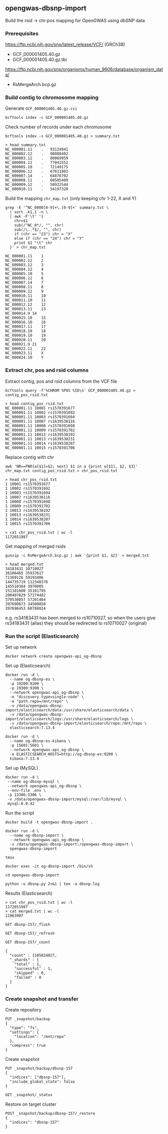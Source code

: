 ## opengwas-dbsnp-import
Build the rsid -> chr:pos mapping for OpenGWAS using dbSNP data

### Prerequisites

https://ftp.ncbi.nih.gov/snp/latest_release/VCF/ (GRCh38)
- GCF_000001405.40.gz
- GCF_000001405.40.gz.tbi

https://ftp.ncbi.nih.gov/snp/organisms/human_9606/database/organism_data/
- RsMergeArch.bcp.gz

### Build contig to chromosome mapping
Generate `GCF_000001405.40.gz.csi`
```shell
bcftools index -c GCF_000001405.40.gz
```

Check number of records under each chromosome
```shell
bcftools index -s GCF_000001405.40.gz > summary.txt
```

```shell
> head summary.txt
NC_000001.11	.	93124941
NC_000002.12	.	98008402
NC_000003.12	.	80069959
NC_000004.12	.	77041552
NC_000005.10	.	72149175
NC_000006.12	.	67611803
NC_000007.14	.	64876702
NC_000008.11	.	60505409
NC_000009.12	.	50922544
NC_000010.11	.	54197320
```

Build the mapping `chr_map.txt` (only keeping chr 1-22, X and Y)

```shell
grep -E '^NC_0000[0-9]+\.[0-9]+' summary.txt \
  | sort -k1,1 -n \
  | awk -F'\t' '{
    chr=$1
    sub(/^NC_0*/, "", chr)
    sub(/\..*$/, "", chr)
    if (chr == "23") chr = "X"
    else if (chr == "24") chr = "Y"
    print $1 "\t" chr
  }' > chr_map.txt
```

```
NC_000001.11	1
NC_000002.12	2
NC_000003.12	3
NC_000004.12	4
NC_000005.10	5
NC_000006.12	6
NC_000007.14	7
NC_000008.11	8
NC_000009.12	9
NC_000010.11	10
NC_000011.10	11
NC_000012.12	12
NC_000013.11	13
NC_000014.9	14
NC_000015.10	15
NC_000016.10	16
NC_000017.11	17
NC_000018.10	18
NC_000019.10	19
NC_000020.11	20
NC_000021.9	21
NC_000022.11	22
NC_000023.11	X
NC_000024.10	Y
```

### Extract chr, pos and rsid columns

Extract contig, pos and rsid columns from the VCF file
```shell
bcftools query -f'%CHROM %POS %ID\n' GCF_000001405.40.gz > contig_pos_rsid.txt
```

```shell
> head contig_pos_rsid.txt
NC_000001.11 10001 rs1570391677
NC_000001.11 10002 rs1570391692
NC_000001.11 10003 rs1570391694
NC_000001.11 10007 rs1639538116
NC_000001.11 10008 rs1570391698
NC_000001.11 10009 rs1570391702
NC_000001.11 10013 rs1639538192
NC_000001.11 10013 rs1639538231
NC_000001.11 10014 rs1639538207
NC_000001.11 10015 rs1570391706
```

Replace contig with chr

```shell
awk 'NR==FNR{a[$1]=$2; next} $1 in a {print a[$1], $2, $3}' chr_map.txt contig_pos_rsid.txt > chr_pos_rsid.txt
```

```shell
> head chr_pos_rsid.txt
1 10001 rs1570391677
1 10002 rs1570391692
1 10003 rs1570391694
1 10007 rs1639538116
1 10008 rs1570391698
1 10009 rs1570391702
1 10013 rs1639538192
1 10013 rs1639538231
1 10014 rs1639538207
1 10015 rs1570391706
```

```shell
> cat chr_pos_rsid.txt | wc -l
1172651987
```

Get mapping of merged rsids

```shell
gunzip -c RsMergeArch.bcp.gz | awk '{print $1, $2}' > merged.txt
```

```shell
> head merged.txt
34183431 10710027
36106465 35937617
71369126 59193406
144735719 112348376
145510384 3070005
151101600 35181795
200407829 57274482
370530057 57201464
397690673 34500058
397696453 60788024
```

e.g. rs34183431 has been merged to rs10710027, so when the users give rs34183431 (alias) they should be redirected to rs10710027 (original)

### Run the script (Elasticsearch)


Set up network
```shell
docker network create opengwas-api_og-dbsnp
```

Set up (Elasticsearch)
```shell
docker run -d \
  --name og-dbsnp-es \
  -p 19200:9200 \
  -p 19300:9300 \
  --network opengwas-api_og-dbsnp \
  -e "discovery.type=single-node" \
  -e "path.repo=/mnt/repo" \
  -v /data/opengwas-dbsnp-import/elasticsearch/data:/usr/share/elasticsearch/data \
  -v /data/opengwas-dbsnp-import/elasticsearch/logs:/usr/share/elasticsearch/logs \
  -v /data/opengwas-dbsnp-import/elasticsearch/repo:/mnt/repo \
  elasticsearch:7.13.4
  
docker run -d \
  --name og-dbsnp-es-kibana \
  -p 15601:5601 \
  --network opengwas-api_og-dbsnp \
  -e ELASTICSEARCH_HOSTS=http://og-dbsnp-es:9200 \
  kibana:7.13.4
```

Set up (MySQL)
```shell
docker run -d \
 --name og-dbsnp-mysql \
 --network opengwas-api_og-dbsnp \
 --env-file .env \
 -p 13306:3306 \
 -v /data/opengwas-dbsnp-import/mysql:/var/lib/mysql \
 mysql:8.0.42
```

Run the script
```shell
docker build -t opengwas-dbsnp-import .

docker run -d \
  --name og-dbsnp-import \
  --network opengwas-api_og-dbsnp \
  -v /data/opengwas-dbsnp-import:/opengwas-dbsnp-import \
  opengwas-dbsnp-import

tmux

docker exec -it og-dbsnp-import /bin/sh

cd opengwas-dbsnp-import

python -u dbsnp.py 2>&1 | tee -a dbsnp.log
```


Results (Elasticsearch)

```shell
> cat chr_pos_rsid.txt | wc -l
1172651987
> cat merged.txt | wc -l
11963907
```

```http request
GET dbsnp-157/_flush

GET dbsnp-157/_refresh

GET dbsnp-157/_count
```
```
{
  "count" : 1105824027,
  "_shards" : {
    "total" : 1,
    "successful" : 1,
    "skipped" : 0,
    "failed" : 0
  }
}
```

### Create snapshot and transfer

Create repository
```http request
PUT _snapshot/backup
{
  "type": "fs",
  "settings": {
    "location": "/mnt/repo"
  },
  "compress": true
}
```

Create snapshot
```http request
PUT _snapshot/backup/dbsnp-157
{
  "indices": ["dbsnp-157"],
  "include_global_state": false
}

GET _snapshot/_status
```

Restore on target cluster
```http request
POST _snapshot/backup/dbsnp-157/_restore
{
  "indices": "dbsnp-157"
}
```